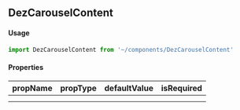 ## DezCarouselContent

#### Usage

```javascript
import DezCarouselContent from '~/components/DezCarouselContent'
```

#### Properties

| propName | propType | defaultValue | isRequired |
| -------- | -------- | ------------ | ---------- |
|          |          |              |            |
|          |          |              |            |  |
